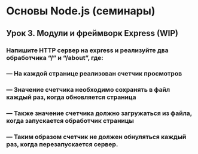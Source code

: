 # Основы Node.js (семинары) 
## Урок 3. Модули и фреймворк Express (WIP) 
### Напишите HTTP сервер на express и реализуйте два обработчика “/” и “/about”, где:
### — На каждой странице реализован счетчик просмотров 
### — Значение счетчика необходимо сохранять в файл каждый раз, когда обновляется страница 
### — Также значение счетчика должно загружаться из файла, когда запускается обработчик страницы 
### — Таким образом счетчик не должен обнуляться каждый раз, когда перезапускается сервер.
